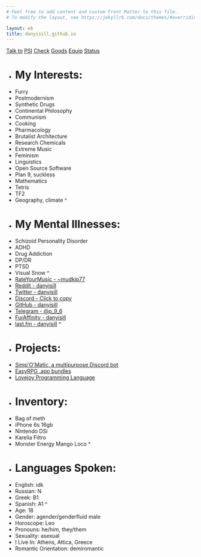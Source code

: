 ```yaml
---
# Feel free to add content and custom Front Matter to this file.
# To modify the layout, see https://jekyllrb.com/docs/themes/#overriding-theme-defaults

layout: eb
title: danyisill.github.io
---
```

[Talk to]() [PSI]() [Check]() [Goods]() [Equip]() [Status]()

- # My Interests:
- Furry
- Postmodernism
- Synthetic Drugs
- Continental Philosophy
- Communism
- Cooking
- Pharmacology
- Brutalist Architecture
- Research Chemicals
- Extreme Music
- Feminism
- Linguistics
- Open Source Software
- Plan 9, suckless
- Mathematics
- Tetris
- TF2
- Geography, climate
^
- # My Mental Illnesses:
- Schizoid Personality Disorder
- ADHD
- Drug Addiction
- DP/DR
- PTSD
- Visual Snow
^
- [RateYourMusic - ~mudkip77](https://rateyourmusic.com/~mudkip77)
- [Reddit - danyisill](https://old.reddit.com/u/danyisill)
- [Twitter - danyisill](https://twitter.com/danyisill)
- [Discord - Click to copy](#discord)
- [GitHub - danyisill](https://github.com/danyisill)
- [Telegram - @p_9_6](https://t.me/p_9_6)
- [FurAffinity - danyisill](https://furaffinity.net/user/danyisill)
- [last.fm - danyisill](https://last.fm/user/danyisill)
^
- # Projects:
- [Simp'O'Matic, a multipurpose Discord bot](https://github.com/Demonstrandum/Simp-O-Matic)
- [EasyRPG .app bundles](ez)
- [Lovejoy Programming Language](https://lovejoy-lang.github.io/)
- # Inventory:
- Bag of meth
- iPhone 6s 16gb
- Nintendo DSi
- Karelia Filtro
- Monster Energy Mango Loco
^
- # Languages Spoken:
- English: idk
- Russian: N
- Greek: B1
- Spanish: A1
^
- Age: 18
- Gender: agender/genderfluid male
- Horoscope: Leo
- Pronouns: he/him, they/them
- Sexuality: asexual
- I Live In: Athens, Attica, Greece
- Romantic Orientation: demiromantic